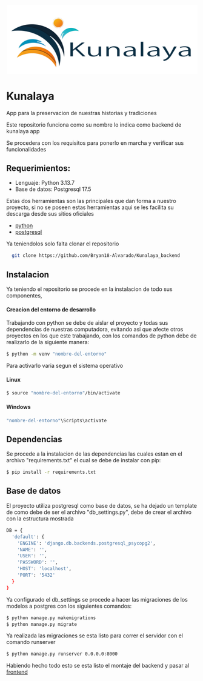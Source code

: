 <p align="center">
  <img src="logo.png" width="503" alt="kunalaya-logo" />
</p>

# Kunalaya
App para la preservacion de nuestras historias y tradiciones

Este repositorio funciona como su nombre lo indica como backend de kunalaya app

Se procedera con los requisitos para ponerlo en marcha y verificar sus funcionalidades

## Requerimientos:
- Lenguaje: Python 3.13.7
- Base de datos: Postgresql 17.5

Estas dos herramientas son las principales que dan forma a nuestro proyecto, si no se
poseen estas herramientas aqui se les facilita su descarga desde sus sitios oficiales

- [python](https://www.python.org/)
- [postgresql](https://www.postgresql.org/)

Ya teniendolos solo falta clonar el repositorio 

```bash
  git clone https://github.com/Bryan18-Alvarado/Kunalaya_backend
```

## Instalacion
Ya teniendo el repositorio se procede en la instalacion de todo sus componentes,

#### Creacion del entorno de desarrollo
Trabajando con python se debe de aislar el proyecto y todas sus dependencias de nuestras computadora, evitando asi que afecte otros proyectos en los que este trabajando, con los comandos de python debe de realizarlo de la siguiente manera:

``` bash
$ python -m venv "nombre-del-entorno"
```

Para activarlo varia segun el sistema operativo

#### Linux
``` bash
$ source "nombre-del-entorno"/bin/activate
```

#### Windows
``` powershell
"nombre-del-entorno"\Scripts\activate
```

## Dependencias
Se procede a la instalacion de las dependencias las cuales estan en el archivo "requirements.txt" el cual se debe de instalar con pip:

```bash
$ pip install -r requirements.txt
```

## Base de datos
El proyecto utiliza postgresql como base de datos, se ha dejado un template de como debe de ser el archivo "db_settings.py", debe de crear el archivo con la estructura mostrada

```bash
DB = {
  'default': {
    'ENGINE': 'django.db.backends.postgresql_psycopg2',
    'NAME': '',
    'USER': '',
    'PASSWORD': '',
    'HOST': 'localhost',
    'PORT': '5432'
  }
}
```

Ya configurado el db_settings se procede a hacer las migraciones de los modelos a postgres con los siguientes comandos:

```bash
$ python manage.py makemigrations
$ python manage.py migrate
```

Ya realizada las migraciones se esta listo para correr el servidor con el comando runserver

```bash
$ python manage.py runserver 0.0.0.0:8000
```

Habiendo hecho todo esto se esta listo el montaje del backend y pasar al [frontend](https://github.com/Bryan18-Alvarado/Kunalaya_frontend)